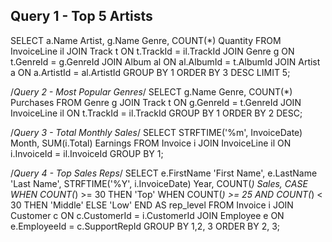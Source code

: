 ## Query 1 - Top 5 Artists
SELECT a.Name Artist, g.Name Genre, COUNT(*) Quantity
FROM InvoiceLine il
JOIN Track t
ON t.TrackId = il.TrackId
JOIN Genre g
ON t.GenreId = g.GenreId
JOIN Album al
ON al.AlbumId = t.AlbumId
JOIN Artist a
ON a.ArtistId = al.ArtistId
GROUP BY 1
ORDER BY 3 DESC
LIMIT 5;

/*Query 2 - Most Popular Genres*/
SELECT g.Name Genre, COUNT(*) Purchases
FROM Genre g
JOIN Track t
ON g.GenreId = t.GenreId
JOIN InvoiceLine il
ON t.TrackId = il.TrackId
GROUP BY 1
ORDER BY 2 DESC;

/*Query 3 - Total Monthly Sales*/
SELECT STRFTIME('%m', InvoiceDate) Month, SUM(i.Total) Earnings
FROM Invoice i
JOIN InvoiceLine il
ON i.InvoiceId = il.InvoiceId
GROUP BY 1;

/*Query 4 - Top Sales Reps*/
SELECT e.FirstName 'First Name', e.LastName 'Last Name',
	   STRFTIME('%Y', i.InvoiceDate) Year,
	   COUNT(*) Sales,
	   CASE WHEN COUNT(*) >= 30 THEN 'Top'
	   WHEN COUNT(*) >= 25 AND COUNT(*) < 30 THEN 'Middle'
	   ELSE 'Low' END AS rep_level
FROM Invoice i
JOIN Customer c
ON c.CustomerId = i.CustomerId
JOIN Employee e
ON e.EmployeeId = c.SupportRepId
GROUP BY 1,2, 3
ORDER BY 2, 3;
